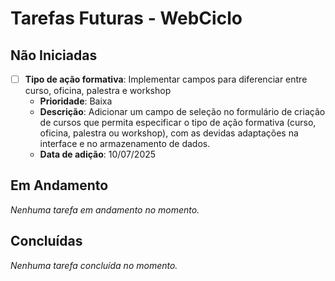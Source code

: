 # Tarefas Futuras - WebCiclo

## Não Iniciadas

- [ ] **Tipo de ação formativa**: Implementar campos para diferenciar entre curso, oficina, palestra e workshop
  - **Prioridade**: Baixa
  - **Descrição**: Adicionar um campo de seleção no formulário de criação de cursos que permita especificar o tipo de ação formativa (curso, oficina, palestra ou workshop), com as devidas adaptações na interface e no armazenamento de dados.
  - **Data de adição**: 10/07/2025

## Em Andamento

*Nenhuma tarefa em andamento no momento.*

## Concluídas

*Nenhuma tarefa concluída no momento.*